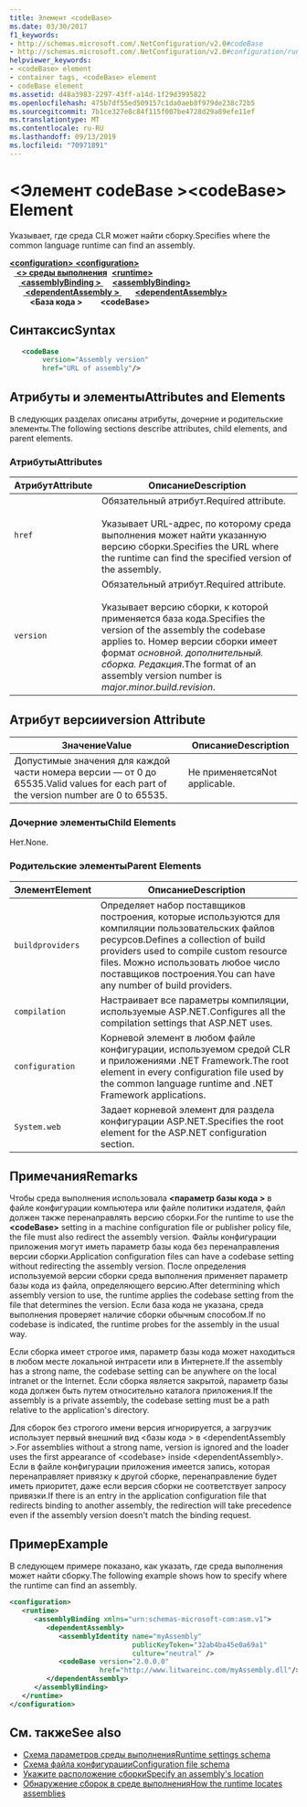 ```yaml
---
title: Элемент <codeBase>
ms.date: 03/30/2017
f1_keywords:
- http://schemas.microsoft.com/.NetConfiguration/v2.0#codeBase
- http://schemas.microsoft.com/.NetConfiguration/v2.0#configuration/runtime/assemblyBinding/dependentAssembly/codeBase
helpviewer_keywords:
- <codeBase> element
- container tags, <codeBase> element
- codeBase element
ms.assetid: d48a3983-2297-43ff-a14d-1f29d3995822
ms.openlocfilehash: 475b7df55ed509157c1da0aeb8f979de238c72b5
ms.sourcegitcommit: 7b1ce327e8c84f115f007be4728d29a89efe11ef
ms.translationtype: MT
ms.contentlocale: ru-RU
ms.lasthandoff: 09/13/2019
ms.locfileid: "70971891"
---
```

# <a name="codebase-element"></a><span data-ttu-id="41c5e-102">\<Элемент codeBase ></span><span class="sxs-lookup"><span data-stu-id="41c5e-102">\<codeBase> Element</span></span>

<span data-ttu-id="41c5e-103">Указывает, где среда CLR может найти сборку.</span><span class="sxs-lookup"><span data-stu-id="41c5e-103">Specifies where the common language runtime can find an assembly.</span></span>

<span data-ttu-id="41c5e-104">[ **\<configuration>** ](../configuration-element.md)</span><span class="sxs-lookup"><span data-stu-id="41c5e-104">[**\<configuration>**](../configuration-element.md)</span></span>\
<span data-ttu-id="41c5e-105">&nbsp;&nbsp;[ **\<> среды выполнения**](runtime-element.md)</span><span class="sxs-lookup"><span data-stu-id="41c5e-105">&nbsp;&nbsp;[**\<runtime>**](runtime-element.md)</span></span>\
<span data-ttu-id="41c5e-106">&nbsp;&nbsp;&nbsp;&nbsp;[ **\<assemblyBinding >** ](assemblybinding-element-for-runtime.md)</span><span class="sxs-lookup"><span data-stu-id="41c5e-106">&nbsp;&nbsp;&nbsp;&nbsp;[**\<assemblyBinding>**](assemblybinding-element-for-runtime.md)</span></span>\
<span data-ttu-id="41c5e-107">&nbsp;&nbsp;&nbsp;&nbsp;&nbsp;&nbsp;[ **\<dependentAssembly >** ](dependentassembly-element.md)</span><span class="sxs-lookup"><span data-stu-id="41c5e-107">&nbsp;&nbsp;&nbsp;&nbsp;&nbsp;&nbsp;[**\<dependentAssembly>**](dependentassembly-element.md)</span></span>\
<span data-ttu-id="41c5e-108">&nbsp;&nbsp;&nbsp;&nbsp;&nbsp;&nbsp;&nbsp;&nbsp; **\<База кода >**</span><span class="sxs-lookup"><span data-stu-id="41c5e-108">&nbsp;&nbsp;&nbsp;&nbsp;&nbsp;&nbsp;&nbsp;&nbsp;**\<codeBase>**</span></span>

## <a name="syntax"></a><span data-ttu-id="41c5e-109">Синтаксис</span><span class="sxs-lookup"><span data-stu-id="41c5e-109">Syntax</span></span>

```xml
   <codeBase
        version="Assembly version"
        href="URL of assembly"/>
```

## <a name="attributes-and-elements"></a><span data-ttu-id="41c5e-110">Атрибуты и элементы</span><span class="sxs-lookup"><span data-stu-id="41c5e-110">Attributes and Elements</span></span>

<span data-ttu-id="41c5e-111">В следующих разделах описаны атрибуты, дочерние и родительские элементы.</span><span class="sxs-lookup"><span data-stu-id="41c5e-111">The following sections describe attributes, child elements, and parent elements.</span></span>

### <a name="attributes"></a><span data-ttu-id="41c5e-112">Атрибуты</span><span class="sxs-lookup"><span data-stu-id="41c5e-112">Attributes</span></span>

|<span data-ttu-id="41c5e-113">Атрибут</span><span class="sxs-lookup"><span data-stu-id="41c5e-113">Attribute</span></span>|<span data-ttu-id="41c5e-114">Описание</span><span class="sxs-lookup"><span data-stu-id="41c5e-114">Description</span></span>|
|---------------|-----------------|
|`href`|<span data-ttu-id="41c5e-115">Обязательный атрибут.</span><span class="sxs-lookup"><span data-stu-id="41c5e-115">Required attribute.</span></span><br /><br /> <span data-ttu-id="41c5e-116">Указывает URL-адрес, по которому среда выполнения может найти указанную версию сборки.</span><span class="sxs-lookup"><span data-stu-id="41c5e-116">Specifies the URL where the runtime can find the specified version of the assembly.</span></span>|
|`version`|<span data-ttu-id="41c5e-117">Обязательный атрибут.</span><span class="sxs-lookup"><span data-stu-id="41c5e-117">Required attribute.</span></span><br /><br /> <span data-ttu-id="41c5e-118">Указывает версию сборки, к которой применяется база кода.</span><span class="sxs-lookup"><span data-stu-id="41c5e-118">Specifies the version of the assembly the codebase applies to.</span></span> <span data-ttu-id="41c5e-119">Номер версии сборки имеет формат *основной. дополнительный. сборка. Редакция*.</span><span class="sxs-lookup"><span data-stu-id="41c5e-119">The format of an assembly version number is *major.minor.build.revision*.</span></span>|

## <a name="version-attribute"></a><span data-ttu-id="41c5e-120">Атрибут версии</span><span class="sxs-lookup"><span data-stu-id="41c5e-120">version Attribute</span></span>

|<span data-ttu-id="41c5e-121">Значение</span><span class="sxs-lookup"><span data-stu-id="41c5e-121">Value</span></span>|<span data-ttu-id="41c5e-122">Описание</span><span class="sxs-lookup"><span data-stu-id="41c5e-122">Description</span></span>|
|-----------|-----------------|
|<span data-ttu-id="41c5e-123">Допустимые значения для каждой части номера версии — от 0 до 65535.</span><span class="sxs-lookup"><span data-stu-id="41c5e-123">Valid values for each part of the version number are 0 to 65535.</span></span>|<span data-ttu-id="41c5e-124">Не применяется</span><span class="sxs-lookup"><span data-stu-id="41c5e-124">Not applicable.</span></span>|

### <a name="child-elements"></a><span data-ttu-id="41c5e-125">Дочерние элементы</span><span class="sxs-lookup"><span data-stu-id="41c5e-125">Child Elements</span></span>

<span data-ttu-id="41c5e-126">Нет.</span><span class="sxs-lookup"><span data-stu-id="41c5e-126">None.</span></span>

### <a name="parent-elements"></a><span data-ttu-id="41c5e-127">Родительские элементы</span><span class="sxs-lookup"><span data-stu-id="41c5e-127">Parent Elements</span></span>

|<span data-ttu-id="41c5e-128">Элемент</span><span class="sxs-lookup"><span data-stu-id="41c5e-128">Element</span></span>|<span data-ttu-id="41c5e-129">Описание</span><span class="sxs-lookup"><span data-stu-id="41c5e-129">Description</span></span>|
|-------------|-----------------|
|`buildproviders`|<span data-ttu-id="41c5e-130">Определяет набор поставщиков построения, которые используются для компиляции пользовательских файлов ресурсов.</span><span class="sxs-lookup"><span data-stu-id="41c5e-130">Defines a collection of build providers used to compile custom resource files.</span></span> <span data-ttu-id="41c5e-131">Можно использовать любое число поставщиков построения.</span><span class="sxs-lookup"><span data-stu-id="41c5e-131">You can have any number of build providers.</span></span>|
|`compilation`|<span data-ttu-id="41c5e-132">Настраивает все параметры компиляции, используемые ASP.NET.</span><span class="sxs-lookup"><span data-stu-id="41c5e-132">Configures all the compilation settings that ASP.NET uses.</span></span>|
|`configuration`|<span data-ttu-id="41c5e-133">Корневой элемент в любом файле конфигурации, используемом средой CLR и приложениями .NET Framework.</span><span class="sxs-lookup"><span data-stu-id="41c5e-133">The root element in every configuration file used by the common language runtime and .NET Framework applications.</span></span>|
|`System.web`|<span data-ttu-id="41c5e-134">Задает корневой элемент для раздела конфигурации ASP.NET.</span><span class="sxs-lookup"><span data-stu-id="41c5e-134">Specifies the root element for the ASP.NET configuration section.</span></span>|

## <a name="remarks"></a><span data-ttu-id="41c5e-135">Примечания</span><span class="sxs-lookup"><span data-stu-id="41c5e-135">Remarks</span></span>

<span data-ttu-id="41c5e-136">Чтобы среда выполнения использовала  **\<параметр базы кода >** в файле конфигурации компьютера или файле политики издателя, файл должен также перенаправлять версию сборки.</span><span class="sxs-lookup"><span data-stu-id="41c5e-136">For the runtime to use the **\<codeBase>** setting in a machine configuration file or publisher policy file, the file must also redirect the assembly version.</span></span> <span data-ttu-id="41c5e-137">Файлы конфигурации приложения могут иметь параметр базы кода без перенаправления версии сборки.</span><span class="sxs-lookup"><span data-stu-id="41c5e-137">Application configuration files can have a codebase setting without redirecting the assembly version.</span></span> <span data-ttu-id="41c5e-138">После определения используемой версии сборки среда выполнения применяет параметр базы кода из файла, определяющего версию.</span><span class="sxs-lookup"><span data-stu-id="41c5e-138">After determining which assembly version to use, the runtime applies the codebase setting from the file that determines the version.</span></span> <span data-ttu-id="41c5e-139">Если база кода не указана, среда выполнения проверяет наличие сборки обычным способом.</span><span class="sxs-lookup"><span data-stu-id="41c5e-139">If no codebase is indicated, the runtime probes for the assembly in the usual way.</span></span>

<span data-ttu-id="41c5e-140">Если сборка имеет строгое имя, параметр базы кода может находиться в любом месте локальной интрасети или в Интернете.</span><span class="sxs-lookup"><span data-stu-id="41c5e-140">If the assembly has a strong name, the codebase setting can be anywhere on the local intranet or the Internet.</span></span> <span data-ttu-id="41c5e-141">Если сборка является закрытой, параметр базы кода должен быть путем относительно каталога приложения.</span><span class="sxs-lookup"><span data-stu-id="41c5e-141">If the assembly is a private assembly, the codebase setting must be a path relative to the application's directory.</span></span>

<span data-ttu-id="41c5e-142">Для сборок без строгого имени версия игнорируется, а загрузчик использует первый внешний вид \<базы кода > в \<dependentAssembly >.</span><span class="sxs-lookup"><span data-stu-id="41c5e-142">For assemblies without a strong name, version is ignored and the loader uses the first appearance of \<codebase> inside \<dependentAssembly>.</span></span> <span data-ttu-id="41c5e-143">Если в файле конфигурации приложения имеется запись, которая перенаправляет привязку к другой сборке, перенаправление будет иметь приоритет, даже если версия сборки не соответствует запросу привязки.</span><span class="sxs-lookup"><span data-stu-id="41c5e-143">If there is an entry in the application configuration file that redirects binding to another assembly, the redirection will take precedence even if the assembly version doesn't match the binding request.</span></span>

## <a name="example"></a><span data-ttu-id="41c5e-144">Пример</span><span class="sxs-lookup"><span data-stu-id="41c5e-144">Example</span></span>

<span data-ttu-id="41c5e-145">В следующем примере показано, как указать, где среда выполнения может найти сборку.</span><span class="sxs-lookup"><span data-stu-id="41c5e-145">The following example shows how to specify where the runtime can find an assembly.</span></span>

```xml
<configuration>
   <runtime>
      <assemblyBinding xmlns="urn:schemas-microsoft-com:asm.v1">
         <dependentAssembly>
            <assemblyIdentity name="myAssembly"
                              publicKeyToken="32ab4ba45e0a69a1"
                              culture="neutral" />
            <codeBase version="2.0.0.0"
                      href="http://www.litwareinc.com/myAssembly.dll"/>
         </dependentAssembly>
      </assemblyBinding>
   </runtime>
</configuration>
```

## <a name="see-also"></a><span data-ttu-id="41c5e-146">См. также</span><span class="sxs-lookup"><span data-stu-id="41c5e-146">See also</span></span>

- [<span data-ttu-id="41c5e-147">Схема параметров среды выполнения</span><span class="sxs-lookup"><span data-stu-id="41c5e-147">Runtime settings schema</span></span>](index.md)
- [<span data-ttu-id="41c5e-148">Схема файла конфигурации</span><span class="sxs-lookup"><span data-stu-id="41c5e-148">Configuration file schema</span></span>](../index.md)
- [<span data-ttu-id="41c5e-149">Укажите расположение сборки</span><span class="sxs-lookup"><span data-stu-id="41c5e-149">Specify an assembly's location</span></span>](../../../../standard/assembly/location.md)
- [<span data-ttu-id="41c5e-150">Обнаружение сборок в среде выполнения</span><span class="sxs-lookup"><span data-stu-id="41c5e-150">How the runtime locates assemblies</span></span>](../../../deployment/how-the-runtime-locates-assemblies.md)
